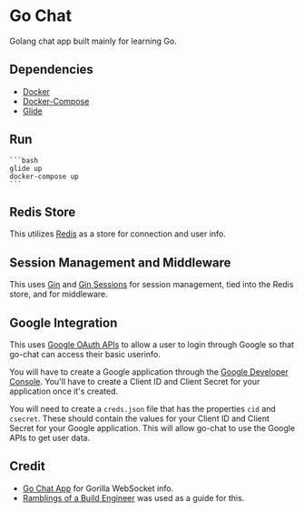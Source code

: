 # Go Chat

Golang chat app built mainly for learning Go.

## Dependencies

- [Docker](https://www.docker.com/)
- [Docker-Compose](https://docs.docker.com/compose/)
- [Glide](https://github.com/Masterminds/glide)

## Run

    ```bash
    glide up
    docker-compose up
    ```

## Redis Store

This utilizes [Redis](https://redis.io/) as a store for connection and user info.

## Session Management and Middleware

This uses [Gin](https://github.com/gin-gonic/gin) and [Gin Sessions](https://github.com/gin-contrib/sessions) for session management, tied into the Redis store, and for middleware.

## Google Integration

This uses [Google OAuth APIs](https://developers.google.com/identity/protocols/OAuth2) to allow a user to login through Google
so that go-chat can access their basic userinfo.

You will have to create a Google application through the [Google Developer Console](https://console.developers.google.com). You'll have to create a
Client ID and Client Secret for your application once it's created.

You will need to create a `creds.json` file that has the properties `cid` and `csecret`. These should contain the values for your Client ID and Client
Secret for your Google application. This will allow go-chat to use the Google APIs to get user data.

## Credit

- [Go Chat App](https://scotch.io/bar-talk/build-a-realtime-chat-server-with-go-and-websockets) for Gorilla WebSocket info.
- [Ramblings of a Build Engineer](https://skarlso.github.io/2016/06/12/google-signin-with-go/) was used as a guide for this.
